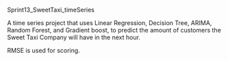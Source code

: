 Sprint13_SweetTaxi_timeSeries

A time series project that uses Linear Regression, Decision Tree, ARIMA, Random Forest, and Gradient boost, to predict the amount of customers the Sweet Taxi Company will have in the next hour.

RMSE is used for scoring.
